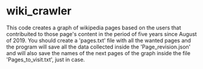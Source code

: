 # wiki_crawler
This code creates a graph of wikipedia pages based on the users that contribuited to those page's content in the period of five years since August of 2019. You should create a 'pages.txt' file with all the wanted pages and the program will save all the data collected inside the 'Page_revision.json' and will also save the names of the next pages of the graph inside the file 'Pages_to_visit.txt', just in case.
